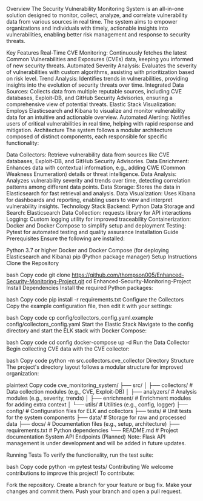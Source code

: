 Overview
The Security Vulnerability Monitoring System is an all-in-one solution designed to monitor, collect, analyze, and correlate vulnerability data from various sources in real time. The system aims to empower organizations and individuals with timely, actionable insights into vulnerabilities, enabling better risk management and response to security threats.

Key Features
Real-Time CVE Monitoring: Continuously fetches the latest Common Vulnerabilities and Exposures (CVEs) data, keeping you informed of new security threats.
Automated Severity Analysis: Evaluates the severity of vulnerabilities with custom algorithms, assisting with prioritization based on risk level.
Trend Analysis: Identifies trends in vulnerabilities, providing insights into the evolution of security threats over time.
Integrated Data Sources: Collects data from multiple reputable sources, including CVE databases, Exploit-DB, and GitHub Security Advisories, ensuring a comprehensive view of potential threats.
Elastic Stack Visualization: Employs Elasticsearch and Kibana to visualize and monitor vulnerability data for an intuitive and actionable overview.
Automated Alerting: Notifies users of critical vulnerabilities in real time, helping with rapid response and mitigation.
Architecture
The system follows a modular architecture composed of distinct components, each responsible for specific functionality:

Data Collectors: Retrieve vulnerability data from sources like CVE databases, Exploit-DB, and GitHub Security Advisories.
Data Enrichment: Enhances data with contextual information, e.g., adding CWE (Common Weakness Enumeration) details or threat intelligence.
Data Analysis: Analyzes vulnerability severity and trends over time, detecting correlation patterns among different data points.
Data Storage: Stores the data in Elasticsearch for fast retrieval and analysis.
Data Visualization: Uses Kibana for dashboards and reporting, enabling users to view and interpret vulnerability insights.
Technology Stack
Backend: Python
Data Storage and Search: Elasticsearch
Data Collection: requests library for API interactions
Logging: Custom logging utility for improved traceability
Containerization: Docker and Docker Compose to simplify setup and deployment
Testing: Pytest for automated testing and quality assurance
Installation Guide
Prerequisites
Ensure the following are installed:

Python 3.7 or higher
Docker and Docker Compose (for deploying Elasticsearch and Kibana)
pip (Python package manager)
Setup Instructions
Clone the Repository

bash
Copy code
git clone https://github.com/thompson005/Enhanced-Security-Monitoring-Project.git
cd Enhanced-Security-Monitoring-Project
Install Dependencies Install the required Python packages:

bash
Copy code
pip install -r requirements.txt
Configure the Collectors Copy the example configuration file, then edit it with your settings:

bash
Copy code
cp config/collectors_config.yaml.example config/collectors_config.yaml
Start the Elastic Stack Navigate to the config directory and start the ELK stack with Docker Compose:

bash
Copy code
cd config
docker-compose up -d
Run the Data Collector Begin collecting CVE data with the CVE collector:

bash
Copy code
python -m src.collectors.cve_collector
Directory Structure
The project's directory layout follows a modular structure for improved organization:

plaintext
Copy code
cve_monitoring_system/
├── src/
│   ├── collectors/                  # Data collection modules (e.g., CVE, Exploit-DB)
│   ├── analyzers/                   # Analysis modules (e.g., severity, trends)
│   ├── enrichment/                  # Enrichment modules for adding extra context
│   └── utils/                       # Utilities (e.g., config, logger)
├── config/                          # Configuration files for ELK and collectors
├── tests/                           # Unit tests for the system components
├── data/                            # Storage for raw and processed data
├── docs/                            # Documentation files (e.g., setup, architecture)
├── requirements.txt                 # Python dependencies
└── README.md                        # Project documentation
System API Endpoints (Planned)
Note: Flask API management is under development and will be added in future updates.

Running Tests
To verify the functionality, run the test suite:

bash
Copy code
python -m pytest tests/
Contributing
We welcome contributions to improve this project! To contribute:

Fork the repository.
Create a branch for your feature or bug fix.
Make your changes and commit them.
Push your branch and open a pull request.
